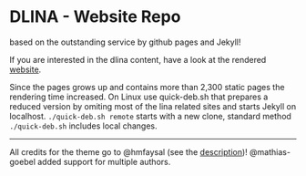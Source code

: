 # DLINA -  Website Repo
based on the outstanding service by github pages and Jekyll!

If you are interested in the dlina content, have a look at the rendered [website](https://dlina.github.io).


Since the pages grows up and contains more than 2,300 static pages the rendering time increased. On Linux use quick-deb.sh that prepares a reduced version by omiting most of the lina related sites and starts Jekyll on localhost. `./quick-deb.sh remote` starts with a new clone, standard method `./quick-deb.sh` includes local changes.


--------------
All credits for the theme go to @hmfaysal (see the [description](https://github.com/hmfaysal/Notepad))!
@mathias-goebel added support for multiple authors.

